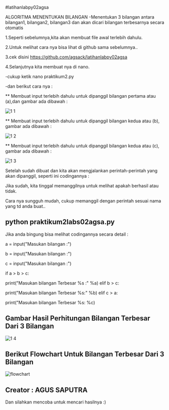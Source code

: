 #latihanlabpy02agsa

ALGORITMA MENENTUKAN BILANGAN
-Menentukan 3 bilangan antara bilangan1, bilangan2, bilangan3 dan akan 
dicari bilangan terbesarnya secara otomatis

1.Seperti sebelumnya,kita akan membuat file awal terlebih dahulu.

2.Untuk melihat cara nya bisa lihat di github sama sebelumnya..

3.cek disini https://github.com/agsack/latihanlabpy02agsa

4.Selanjutnya kita membuat nya di nano.

-cukup ketik nano praktikum2.py

-dan berikut cara nya :

** Membuat input terlebih dahulu untuk dipanggil bilangan pertama atau 
(a),dan gambar ada dibawah :

![1 
1](https://user-images.githubusercontent.com/46734315/52707515-77181400-2fba-11e9-9ebf-c7814a5b1c98.png)


** Membuat input terlebih dahulu untuk dipanggil bilangan kedua atau 
(b), gambar ada dibawah :


![1 
2](https://user-images.githubusercontent.com/46734315/52715115-32967380-2fce-11e9-959c-4f8e44240249.png)


** Membuat input terlebih dahulu untuk dipanggil bilangan kedua atau 
(c), gambar ada dibawah :


![1 
3](https://user-images.githubusercontent.com/46734315/52707652-bf373680-2fba-11e9-9357-0750817b6d54.png)


Setelah sudah dibuat dan kita akan mengjalankan perintah-perintah yang 
akan dipanggil, seperti ini codingannya :

Jika sudah, kita tinggal memanggilnya untuk melihat apakah berhasil atau 
tidak.

Cara nya sungguh mudah, cukup memanggil dengan perintah sesuai nama yang 
td anda buat..

## python praktikum2labs02agsa.py ###
Jika anda bingung bisa melihat codingannya secara detail :

a = input("Masukan bilangan :")

b = input("Masukan bilangan :")

c = input("Masukan bilangan :")

if a > b > c:

print("Masukan bilangan Terbesar %s :" %a)
elif b > c:

print("Masukan bilangan Terbesar %s:" %b)
elif c > a:

print("Masukan bilangan Terbesar %s: %c)

## Gambar Hasil Perhitungan Bilangan Terbesar Dari 3 Bilangan ###

![1 
4](https://user-images.githubusercontent.com/46734315/52714951-cae02880-2fcd-11e9-9ca5-8665b923fd65.png)

## Berikut Flowchart Untuk Bilangan Terbesar Dari 3 Bilangan ###

![flowchart](https://user-images.githubusercontent.com/46734315/52713825-eeee3a80-2fca-11e9-831e-9c445ce602ad.jpg)

## Creator : AGUS SAPUTRA ###

Dan silahkan mencoba untuk mencari hasilnya :)
